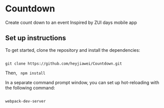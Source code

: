 # Countdown
Create count down to an event
Inspired by ZUI days mobile app

## Set up instructions
To get started, clone the repository and install the dependencies:

<code> 
git clone https://github.com/heyjiawei/Countdown.git
</code>

Then, 
<code>
npm install
</code>

In a separate command prompt window, you can set up hot-reloading with the following command:

<code>
webpack-dev-server
</code>
